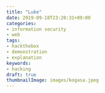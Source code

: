 ```yaml
---
title: "Luke"
date: 2019-09-18T23:20:31+09:00
categories:
- information security
- web
tags:
- hackthebox
- demonstration
- explanation
keywords:
- hacking
draft: true
thumbnailImage: images/kogasa.jpeg
--- 
```

<!--more-->

<!--toc-->
